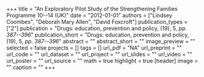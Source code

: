 +++
title = "An Exploratory Pilot Study of the Strengthening Families Programme 10--14 (UK)"
date = "2012-01-01"
authors = ["Lindsey Coombes", "Deborah Mary Allen", "David Foxcroft"]
publication_types = ["2"]
publication = "Drugs: education, prevention and policy, (19), 5, _pp. 387--396_"
publication_short = "Drugs: education, prevention and policy, (19), 5, _pp. 387--396_"
abstract = ""
abstract_short = ""
image_preview = ""
selected = false
projects = []
tags = []
url_pdf = "NA"
url_preprint = ""
url_code = ""
url_dataset = ""
url_project = ""
url_slides = ""
url_video = ""
url_poster = ""
url_source = ""
math = true
highlight = true
[header]
image = ""
caption = ""
+++
